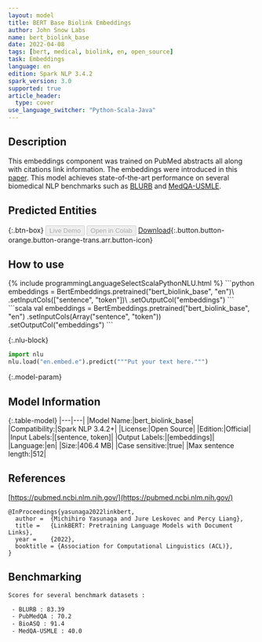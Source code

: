 ```yaml
---
layout: model
title: BERT Base Biolink Embeddings
author: John Snow Labs
name: bert_biolink_base
date: 2022-04-08
tags: [bert, medical, biolink, en, open_source]
task: Embeddings
language: en
edition: Spark NLP 3.4.2
spark_version: 3.0
supported: true
article_header:
  type: cover
use_language_switcher: "Python-Scala-Java"
---
```


## Description

This embeddings component was trained on PubMed abstracts all along with citations link information. The embeddings were introduced in this [paper](https://arxiv.org/abs/2203.15827). This model achieves state-of-the-art performance on several biomedical NLP benchmarks such as [BLURB](https://microsoft.github.io/BLURB/) and [MedQA-USMLE](https://github.com/jind11/MedQA).

## Predicted Entities



{:.btn-box}
<button class="button button-orange" disabled>Live Demo</button>
<button class="button button-orange" disabled>Open in Colab</button>
[Download](https://s3.amazonaws.com/auxdata.johnsnowlabs.com/public/models/bert_biolink_base_en_3.4.2_3.0_1649419433513.zip){:.button.button-orange.button-orange-trans.arr.button-icon}

## How to use



<div class="tabs-box" markdown="1">
{% include programmingLanguageSelectScalaPythonNLU.html %}
```python
embeddings = BertEmbeddings.pretrained("bert_biolink_base", "en")\
       .setInputCols(["sentence", "token"])\
       .setOutputCol("embeddings")
```
```scala
val embeddings = BertEmbeddings.pretrained("bert_biolink_base", "en")
       .setInputCols(Array("sentence", "token"))
       .setOutputCol("embeddings")
```


{:.nlu-block}
```python
import nlu
nlu.load("en.embed.e").predict("""Put your text here.""")
```

</div>

{:.model-param}
## Model Information

{:.table-model}
|---|---|
|Model Name:|bert_biolink_base|
|Compatibility:|Spark NLP 3.4.2+|
|License:|Open Source|
|Edition:|Official|
|Input Labels:|[sentence, token]|
|Output Labels:|[embeddings]|
|Language:|en|
|Size:|406.4 MB|
|Case sensitive:|true|
|Max sentence length:|512|

## References

[https://pubmed.ncbi.nlm.nih.gov/](https://pubmed.ncbi.nlm.nih.gov/)

 ```
@InProceedings{yasunaga2022linkbert,
   author =  {Michihiro Yasunaga and Jure Leskovec and Percy Liang},
   title =   {LinkBERT: Pretraining Language Models with Document Links},
   year =    {2022},  
   booktitle = {Association for Computational Linguistics (ACL)},  
}
```

## Benchmarking

```bash
Scores for several benchmark datasets :

 - BLURB : 83.39
 - PubMedQA : 70.2
 - BioASQ : 91.4
 - MedQA-USMLE : 40.0
```

